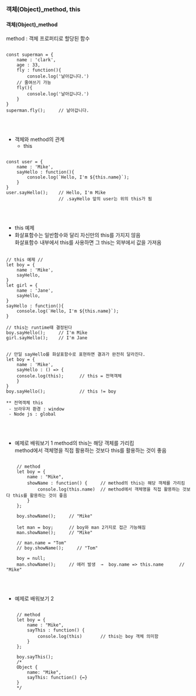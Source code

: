 ### 객체(Object)_method, this

#### 객체(Object)_method
method : 객체 프로퍼티로 할당된 함수   
<pre>
<code>
const superman = {
    name : 'clark',
    age : 33,
    fly : function(){
        console.log('날아갑니다.')
    // 줄여쓰기 가능
    fly(){
        console.log('날아갑니다.')
    }
}
superman.fly();     // 날아갑니다.
</code>
</pre>
<br>

- 객체와 method의 관계   
  * this   
<pre>
<code>
const user = {
    name : 'Mike',
    sayHello : function(){
        console.log(`Hello, I'm ${this.name}`);
    }
}
user.sayHello();    // Hello, I'm Mike
                    // .sayHello 앞의 user는 위의 this가 됨
</code>
</pre>
<br>

  * this 예제   
  * 화살표함수는 일반함수와 달리 자신만의 this를 가지지 않음   
    화살표함수 내부에서 this를 사용하면 그 this는 외부에서 값을 가져옴   
<pre>
<code>
// this 예제 //
let boy = {
    name : 'Mike',
    sayHello,
}
let girl = {
    name : 'Jane',
    sayHello,
}
sayHello : function(){
    console.log(`Hello, I'm ${this.name}`);
}

// this는 runtime때 결정된다
boy.sayHello();     // I'm Mike
girl.sayHello();    // I'm Jane


// 만일 sayHello를 화살표함수로 표현하면 결과가 완전히 달라진다.
let boy = {
    name : 'Mike',
    sayHello : () => {
    console.log(this);      // this = 전역객체
    }
}
boy.sayHello();             // this != boy

** 전역객체 this
 - 브라우저 환경 : window
 - Node js : global
</code>
</pre>
<br>

- 예제로 배워보기 1
  method의 this는 해당 객체를 가리킴   
  method에서 객체명을 직접 활용하는 것보다 this를 활용하는 것이 좋음   
<pre>
<code>
    // method
    let boy = {
        name : "Mike",
        showName : function() {     // method의 this는 해당 객체를 가리킴
            console.log(this.name)  // method에서 객체명을 직접 활용하는 것보다 this를 활용하는 것이 좋음
        }
    };

    boy.showName();     // "Mike"

    let man = boy;      // boy와 man 2가지로 접근 가능해짐
    man.showName();     // "Mike"

    // man.name = "Tom"
    // boy.showName();     // "Tom"

    boy = null;
    man.showName();     // 에러 발생  →  boy.name => this.name      // "Mike"
</code>
</pre>
<br>

- 예제로 배워보기 2
<pre>
<code>
    // method
    let boy = {
        name : "Mike",
        sayThis : function() {
            console.log(this)       // this는 boy 객체 의미함
        }
    };

    boy.sayThis();
    /*
    Object {
        name: "Mike",
        sayThis: function() {↔}
    }
    */

</code>
</pre>
<br>